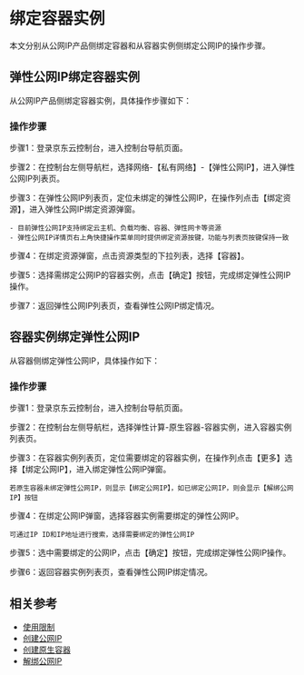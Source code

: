 # 绑定容器实例
本文分别从公网IP产品侧绑定容器和从容器实例侧绑定公网IP的操作步骤。

## 弹性公网IP绑定容器实例
从公网IP产品侧绑定容器实例，具体操作步骤如下：

### 操作步骤

步骤1：登录京东云控制台，进入控制台导航页面。

步骤2：在控制台左侧导航栏，选择网络-【私有网络】-【弹性公网IP】，进入弹性公网IP列表页。

步骤3：在弹性公网IP列表页，定位未绑定的弹性公网IP，在操作列点击【绑定资源】，进入弹性公网IP绑定资源弹窗。

	- 目前弹性公网IP支持绑定云主机、负载均衡、容器、弹性网卡等资源
	- 弹性公网IP详情页右上角快捷操作菜单同时提供绑定资源按键，功能与列表页按键保持一致

步骤4：在绑定资源弹窗，点击资源类型的下拉列表，选择【容器】。

步骤5：选择需绑定公网IP的容器实例，点击【确定】按钮，完成绑定弹性公网IP操作。

步骤7：返回弹性公网IP列表页，查看弹性公网IP绑定情况。



## 容器实例绑定弹性公网IP
从容器侧绑定弹性公网IP，具体操作如下：
### 操作步骤

步骤1：登录京东云控制台，进入控制台导航页面。

步骤2：在控制台左侧导航栏，选择弹性计算-原生容器-容器实例，进入容器实例列表页。

步骤3：在容器实例列表页，定位需要绑定的容器实例，在操作列点击【更多】选择【绑定公网IP】，进入绑定弹性公网IP弹窗。
```
若原生容器未绑定弹性公网IP，则显示【绑定公网IP】，如已绑定公网IP，则会显示【解绑公网IP】按钮
```
步骤4：在绑定公网IP弹窗，选择容器实例需要绑定的弹性公网IP。
```
可通过IP ID和IP地址进行搜索，选择需要绑定的弹性公网IP
```

步骤5：选中需要绑定的公网IP，点击【确定】按钮，完成绑定弹性公网IP操作。

步骤6：返回容器实例列表页，查看弹性公网IP绑定情况。



## 相关参考

- [使用限制](../../Introduction/Restrictions.md)
- [创建公网IP](https://docs.jdcloud.com/cn/elastic-ip/create-elastic-ip)
- [创建原生容器](https://docs.jdcloud.com/cn/native-container/create-to-instance)
- [解绑公网IP](https://docs.jdcloud.com/cn/elastic-ip/disassociate-elastic-ip)

